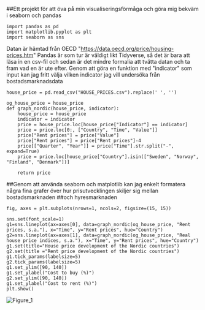 ##Ett projekt för att öva på min visualiseringsförmåga och göra mig bekväm i seaborn och pandas 

```
import pandas as pd
import matplotlib.pyplot as plt
import seaborn as sns
```
Datan är hämtad från OECD "https://data.oecd.org/price/housing-prices.htm"
Pandas är som tur är väldigt likt Tidyverse, så det är bara att läsa in en csv-fil
och sedan är det mindre formalia att tvätta datan och ta fram vad en är ute efter.
Genom att göra en funktion med "indicator" som input kan jag fritt välja vilken indicator jag vill undersöka från bostadsmarknadsdata
```
house_price = pd.read_csv("HOUSE_PRICES.csv").replace(' ', '')

og_house_price = house_price
def graph_nordic(house_price, indicator):
    house_price = house_price
    indicator = indicator
    price = house_price.loc[house_price["Indicator"] == indicator]
    price = price.loc[0:, ["Country", "Time", "Value"]]
    price["Rent prices"] = price["Value"]
    price["Rent prices"] = price["Rent prices"]-4
    price[["Quarter", "Year"]] = price["Time"].str.split("-", expand=True)
    price = price.loc[house_price["Country"].isin(["Sweden", "Norway", "Finland", "Denmark"])]

    return price
```

##Genom att använda seaborn och matplotlib kan jag enkelt formatera några fina grafer över hur prisutvecklingen skiljer sig mellan bostadsmarknaden
##och hyresmarknaden
```
fig, axes = plt.subplots(nrows=1, ncols=2, figsize=(15, 15))

sns.set(font_scale=1)
g1=sns.lineplot(ax=axes[0], data=graph_nordic(og_house_price, "Rent prices, s.a."), x="Time", y="Rent prices", hue="Country")
g2=sns.lineplot(ax=axes[1], data=graph_nordic(og_house_price, "Real house price indices, s.a."), x="Time", y="Rent prices", hue="Country")
g1.set(title="House price development of the Nordic countries")
g2.set(title ="Rent price development of the Nordic countries")
g1.tick_params(labelsize=5)
g2.tick_params(labelsize=5)
g1.set_ylim([90, 140])
g1.set_ylabel("Cost to buy (%)")
g2.set_ylim([90, 140])
g1.set_ylabel("Cost to rent (%)")
plt.show()
```
![Figure_1](https://user-images.githubusercontent.com/106667697/228610412-d7ec103d-7568-46f4-9de8-1b7a631bbd5f.png)
